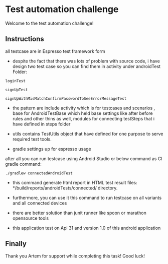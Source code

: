 # Test automation challenge

Welcome to the test automation challenge!


## Instructions


all testcase are in Espresso test framework form

* despite the fact that there was lots of problem with source code, i have design two test case so you can find them in activity under androidTest Folder:

```
loginTest

signUpTest

signUpWithMisMatchConfirmPasswordToSeeErrorMessageTest

```
* the pattern are include activity which is for testcases and scenarios , base for AndroidTestBase which held base settings like after before rules and other thins as well, modules for connecting testSteps that i have defined in steps folder

* utils contains TestUtils object that have defined for one purpose to serve required test tools.

* gradle settings up for espresso usage

after all you can run testcase using Android Studio or below command as CI gradle command:

```
./gradlew connectedAndroidTest
```
* this command generate html report in HTML test result files: */build/reports/androidTests/connected/ directory.
* furthermore, you can use it this command to run testcase on all variants and all connected devices
* there are better solution than junit runner like spoon or marathon opensource tools

* this application test on Api 31 and version 1.0 of this android application

## Finally

Thank you Artem for support while completing this task!
Good luck!

